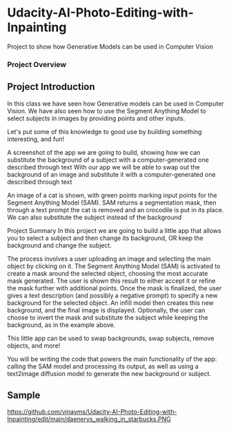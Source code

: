 # Udacity-AI-Photo-Editing-with-Inpainting
Project to show how Generative Models can be used in Computer Vision

### Project Overview
## Project Introduction
In this class we have seen how Generative models can be used in Computer Vision. We have also seen how to use the Segment Anything Model to select subjects in images by providing points and other inputs.

Let's put some of this knowledge to good use by building something interesting, and fun!

A screenshot of the app we are going to build, showing how we can substitute the background of a subject with a computer-generated one described through text
With our app we will be able to swap out the background of an image and substitute it with a computer-generated one described through text

An image of a cat is shown, with green points marking input points for the Segment Anything Model (SAM). SAM returns a segmentation mask, then through a text prompt the cat is removed and an crocodile is put in its place.
We can also substitute the subject instead of the background

Project Summary
In this project we are going to build a little app that allows you to select a subject and then change its background, OR keep the background and change the subject.

The process involves a user uploading an image and selecting the main object by clicking on it. The Segment Anything Model (SAM) is activated to create a mask around the selected object, choosing the most accurate mask generated. The user is shown this result to either accept it or refine the mask further with additional points. Once the mask is finalized, the user gives a text description (and possibly a negative prompt) to specify a new background for the selected object. An infill model then creates this new background, and the final image is displayed. Optionally, the user can choose to invert the mask and substitute the subject while keeping the background, as in the example above.

This little app can be used to swap backgrounds, swap subjects, remove objects, and more!

You will be writing the code that powers the main functionality of the app: calling the SAM model and processing its output, as well as using a text2image diffusion model to generate the new background or subject.

## Sample

https://github.com/vinayms/Udacity-AI-Photo-Editing-with-Inpainting/edit/main/daenerys_walking_in_starbucks.PNG


